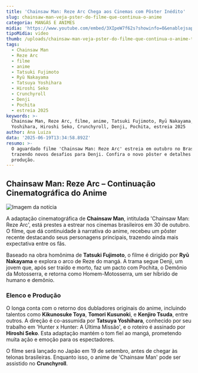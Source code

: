 ```yaml
---
title: 'Chainsaw Man: Reze Arc Chega aos Cinemas com Pôster Inédito'
slug: chainsaw-man-veja-pster-do-filme-que-continua-o-anime
categoria: MANGÁS E ANIMES
midia: 'https://www.youtube.com/embed/3XIpeW7f62s?showinfo=0&enablejsapi=1'
tipoMidia: video
thumb: /uploads/chainsaw-man-veja-pster-do-filme-que-continua-o-anime-thumb.png
tags:
  - Chainsaw Man
  - Reze Arc
  - filme
  - anime
  - Tatsuki Fujimoto
  - Ryū Nakayama
  - Tatsuya Yoshihara
  - Hiroshi Seko
  - Crunchyroll
  - Denji
  - Pochita
  - estreia 2025
keywords: >-
  Chainsaw Man, Reze Arc, filme, anime, Tatsuki Fujimoto, Ryū Nakayama, Tatsuya
  Yoshihara, Hiroshi Seko, Crunchyroll, Denji, Pochita, estreia 2025
author: Ana Luiza
data: '2025-06-19T13:34:58.892Z'
resumo: >-
  O aguardado filme 'Chainsaw Man: Reze Arc' estreia em outubro no Brasil,
  trazendo novos desafios para Denji. Confira o novo pôster e detalhes sobre a
  produção.
---
```


## Chainsaw Man: Reze Arc – Continuação Cinematográfica do Anime

![Imagem da notícia](https://cdn.ome.lt/XvdTwSFaDXBH-gw3HC_fxotXfhc=/fit-in/837x500/smart/uploads/conteudo/fotos/File_DugVhSp.jpg)

A adaptação cinematográfica de **Chainsaw Man**, intitulada 'Chainsaw Man: Reze Arc', está prestes a estrear nos cinemas brasileiros em 30 de outubro. O filme, que dá continuidade à narrativa do anime, recebeu um pôster recente destacando seus personagens principais, trazendo ainda mais expectativa entre os fãs.

Baseado na obra homônima de **Tatsuki Fujimoto**, o filme é dirigido por **Ryū Nakayama** e explora o arco de Reze do mangá. A trama segue Denji, um jovem que, após ser traído e morto, faz um pacto com Pochita, o Demônio da Motosserra, e retorna como Homem-Motosserra, um ser híbrido de humano e demônio.

### Elenco e Produção

O longa conta com o retorno dos dubladores originais do anime, incluindo talentos como **Kikunosuke Toya**, **Tomori Kusunoki**, e **Kenjiro Tsuda**, entre outros. A direção é co-assumida por **Tatsuya Yoshihara**, conhecido por seu trabalho em 'Hunter x Hunter: A Última Missão', e o roteiro é assinado por **Hiroshi Seko**. Esta adaptação mantém o tom fiel ao mangá, prometendo muita ação e emoção para os espectadores.

O filme será lançado no Japão em 19 de setembro, antes de chegar às telonas brasileiras. Enquanto isso, o anime de 'Chainsaw Man' pode ser assistido no **Crunchyroll**.
